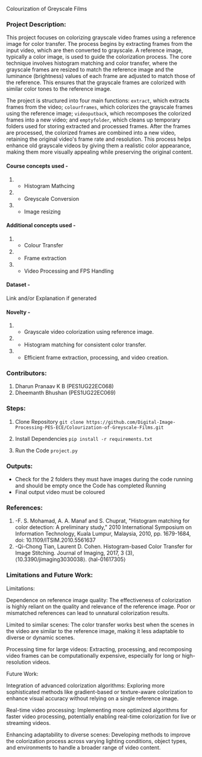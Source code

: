 Colourization of Greyscale Films

### Project Description:
This project focuses on colorizing grayscale video frames using a reference image for color transfer. The process begins by extracting frames from the input video, which are then converted to grayscale. A reference image, typically a color image, is used to guide the colorization process. The core technique involves histogram matching and color transfer, where the grayscale frames are resized to match the reference image and the luminance (brightness) values of each frame are adjusted to match those of the reference. This ensures that the grayscale frames are colorized with similar color tones to the reference image.

The project is structured into four main functions: `extract`, which extracts frames from the video; `colourframes`, which colorizes the grayscale frames using the reference image; `videoputback`, which recomposes the colorized frames into a new video; and `emptyfolder`, which cleans up temporary folders used for storing extracted and processed frames. After the frames are processed, the colorized frames are combined into a new video, retaining the original video's frame rate and resolution. This process helps enhance old grayscale videos by giving them a realistic color appearance, making them more visually appealing while preserving the original content.

#### Course concepts used - 
1. - Histogram Mathcing
2. - Greyscale Conversion
3. - Image resizing
   
#### Additional concepts used -
1. - Colour Transfer
2. - Frame extraction
3. - Video Processing and FPS Handling
   
#### Dataset - 
Link and/or Explanation if generated

#### Novelty - 
1. - Grayscale video colorization using reference image.
2. - Histogram matching for consistent color transfer.
3. - Efficient frame extraction, processing, and video creation.
   
### Contributors:
1. Dharun Pranaav K B (PES1UG22EC068)
2. Dheemanth Bhushan (PES1UG22EC069)

### Steps:
1. Clone Repository
```git clone https://github.com/Digital-Image-Processing-PES-ECE/Colourization-of-Greyscale-Films.git ```

2. Install Dependencies
```pip install -r requirements.txt```

3. Run the Code
```project.py```

### Outputs:
* Check for the 2 folders they must have images during the code running and should be empty once the Code has completed Running
* Final output video must be coloured

### References:
1. -F. S. Mohamad, A. A. Manaf and S. Chuprat, "Histogram matching for color detection: A preliminary study," 2010 International Symposium on Information Technology, Kuala Lumpur, Malaysia, 2010, pp. 1679-1684, doi: 10.1109/ITSIM.2010.5561637
2. -Qi-Chong Tian, Laurent D. Cohen. Histogram-based Color Transfer for Image Stitching. Journal of Imaging, 2017, 3 (3), ⟨10.3390/jimaging3030038⟩. ⟨hal-01617305⟩
   
### Limitations and Future Work:
Limitations:

Dependence on reference image quality: The effectiveness of colorization is highly reliant on the quality and relevance of the reference image. Poor or mismatched references can lead to unnatural colorization results.

Limited to similar scenes: The color transfer works best when the scenes in the video are similar to the reference image, making it less adaptable to diverse or dynamic scenes.

Processing time for large videos: Extracting, processing, and recomposing video frames can be computationally expensive, especially for long or high-resolution videos.

Future Work:

Integration of advanced colorization algorithms: Exploring more sophisticated methods like gradient-based or texture-aware colorization to enhance visual accuracy without relying on a single reference image.

Real-time video processing: Implementing more optimized algorithms for faster video processing, potentially enabling real-time colorization for live or streaming videos.

Enhancing adaptability to diverse scenes: Developing methods to improve the colorization process across varying lighting conditions, object types, and environments to handle a broader range of video content.
